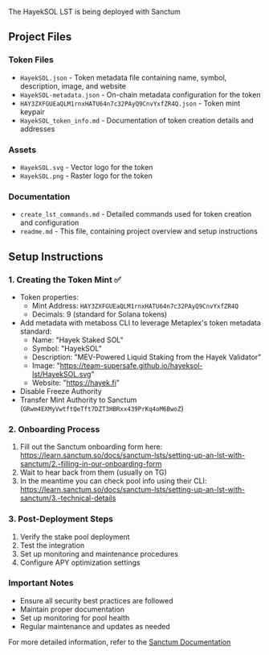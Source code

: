 The HayekSOL LST is being deployed with Sanctum

## Project Files

### Token Files
- `HayekSOL.json` - Token metadata file containing name, symbol, description, image, and website
- `HayekSOL-metadata.json` - On-chain metadata configuration for the token
- `HAY3ZXFGUEaQLM1rnxHATU64n7c32PAyQ9CnvYxfZR4Q.json` - Token mint keypair
- `HayekSOL_token_info.md` - Documentation of token creation details and addresses

### Assets
- `HayekSOL.svg` - Vector logo for the token
- `HayekSOL.png` - Raster logo for the token

### Documentation
- `create_lst_commands.md` - Detailed commands used for token creation and configuration
- `readme.md` - This file, containing project overview and setup instructions

## Setup Instructions

### 1. Creating the Token Mint ✅
- Token properties:
  - Mint Address: `HAY3ZXFGUEaQLM1rnxHATU64n7c32PAyQ9CnvYxfZR4Q`
  - Decimals: 9 (standard for Solana tokens)
- Add metadata with metaboss CLI to leverage Metaplex's token metadata standard:
  - Name: "Hayek Staked SOL"
  - Symbol: "HayekSOL"
  - Description: "MEV-Powered Liquid Staking from the Hayek Validator"
  - Image: "https://team-supersafe.github.io/hayeksol-lst/HayekSOL.svg"
  - Website: "https://hayek.fi"
- Disable Freeze Authority
- Transfer Mint Authority to Sanctum (`GRwm4EXMyVwtftQeTft7DZT3HBRxx439PrKq4oM6BwoZ`)

### 2. Onboarding Process
1. Fill out the Sanctum onboarding form here: https://learn.sanctum.so/docs/sanctum-lsts/setting-up-an-lst-with-sanctum/2.-filling-in-our-onboarding-form
2. Wait to hear back from them (usually on TG)
3. In the meantime you can check pool info using their CLI: https://learn.sanctum.so/docs/sanctum-lsts/setting-up-an-lst-with-sanctum/3.-technical-details

### 3. Post-Deployment Steps
1. Verify the stake pool deployment
2. Test the integration
3. Set up monitoring and maintenance procedures
4. Configure APY optimization settings

### Important Notes
- Ensure all security best practices are followed
- Maintain proper documentation
- Set up monitoring for pool health
- Regular maintenance and updates as needed

For more detailed information, refer to the [Sanctum Documentation](https://learn.sanctum.so/docs/sanctum-lsts/setting-up-an-lst-with-sanctum)